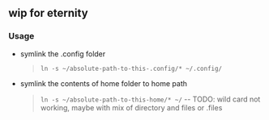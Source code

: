 ## wip for eternity

### Usage

- symlink the .config folder
  > `ln -s ~/absolute-path-to-this-.config/* ~/.config/`
- symlink the contents of home folder to home path
  > `ln -s ~/absolute-path-to-this-home/* ~/` -- TODO: wild card not working, maybe with mix of directory and files or .files
